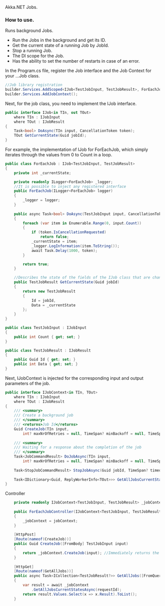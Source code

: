 
Akka.NET Jobs.

### How to use.

Runs background Jobs.

- Run the Jobs in the background and get its ID.
- Get the current state of a running Job by JobId.
- Stop a running Job.
- The DI scope for the Job.
- Has the ability to set the number of restarts in case of an error.

In the Program.cs file, register the Job interface and the Job Context for your ...Job class.

```csharp
//Job library registration
builder.Services.AddScoped<IJob<TestJobInput, TestJobResult>, ForEachJob>();
builder.Services.AddJobContext();
```

Next, for the job class, you need to implement the IJob interface.

```csharp
public interface IJob<in TIn, out TOut>
    where TIn : IJobInput
    where TOut : IJobResult 
{
    Task<bool> DoAsync(TIn input, CancellationToken token);
    TOut GetCurrentState(Guid jobId);
}
```

For example, the implementation of IJob for ForEachJob, which simply iterates through the values from 0 to Count in a loop.

```csharp
public class ForEachJob : IJob<TestJobInput, TestJobResult>
{
    private int _currentState;

    private readonly ILogger<ForEachJob> _logger;
    //It is possible to inject any registered interface
    public ForEachJob(ILogger<ForEachJob> logger)
    {
        _logger = logger;
    }
    
    public async Task<bool> DoAsync(TestJobInput input, CancellationToken token)
    {
        foreach (var item in Enumerable.Range(0, input.Count))
        {
            if (token.IsCancellationRequested)
                return false;
            _currentState = item;
            _logger.LogInformation(item.ToString());
            await Task.Delay(1000, token);
        }

        return true;
    }

    //Describes the state of the fields of the IJob class that are changed by the DoAsync method.
    public TestJobResult GetCurrentState(Guid jobId)
    {
        return new TestJobResult
        {
            Id = jobId,
            Data = _currentState
        };
    }
}

public class TestJobInput : IJobInput
{
    public int Count { get; set; }
}

public class TestJobResult : IJobResult
{
    public Guid Id { get; set; }
    public int Data { get; set; }
}
```

Next, IJobContext is injected for the corresponding input and output parameters of the job.

```csharp
public interface IJobContext<in TIn, TOut>
    where TIn : IJobInput
    where TOut : IJobResult
{
    /// <summary>
    /// Create a background job
    /// </summary>
    /// <returns>Job Id</returns>
    Guid CreateJob(TIn input, 
        int? maxNrOfRetries = null, TimeSpan? minBackoff = null, TimeSpan? maxBackoff = null,  Guid? jobId = null, TimeSpan? timeout = null);
    
    /// <summary>
    /// Waiting for a response about the completion of the job
    /// </summary>
    Task<JobCommandResult> DoJobAsync(TIn input,
        int? maxNrOfRetries = null, TimeSpan? minBackoff = null, TimeSpan? maxBackoff = null,  Guid? jobId = null, TimeSpan? timeout = null);
    
    Task<StopJobCommandResult> StopJobAsync(Guid jobId, TimeSpan? timeout = null);
    
    Task<IDictionary<Guid, ReplyWorkerInfo<TOut>>> GetAllJobsCurrentStatesAsync(long requestId, TimeSpan? timeout = null);
}
```

Controller

```csharp
    private readonly IJobContext<TestJobInput, TestJobResult> _jobContext;
    
    public ForEachJobController(IJobContext<TestJobInput, TestJobResult> jobContext)
    {
        _jobContext = jobContext;
    }
    
    [HttpPost]
    [Route(nameof(CreateJob))]
    public Guid CreateJob([FromBody] TestJobInput input)
    {
        return _jobContext.CreateJob(input); //Immediately returns the ID of a background task
    }
    
    [HttpGet]
    [Route(nameof(GetAllJobs))]
    public async Task<ICollection<TestJobResult?>> GetAllJobs([FromQuery] int requestId)
    {
        var result = await _jobContext
            .GetAllJobsCurrentStatesAsync(requestId);
        return result.Values.Select(x => x.Result).ToList();
    }
````
